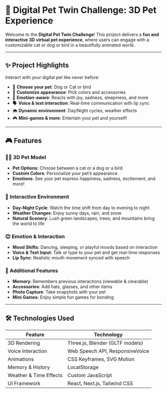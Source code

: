# 🐾 Digital Pet Twin Challenge: 3D Pet Experience

Welcome to the **Digital Pet Twin Challenge**! This project delivers a **fun and interactive 3D virtual pet experience**, where users can engage with a customizable cat or dog or bird in a beautifully animated world..

---

## ✨ Project Highlights

Interact with your digital pet like never before:
- 🐶 **Choose your pet**: Dog or Cat or bird
- 🎨 **Customize appearance**: Pick colors and accessories
- 🧠 **Emotion-aware**: Reacts with joy, sadness, sleepiness, and more
- 🗣️ **Voice & text interaction**: Real-time communication with lip sync
- 🌦️ **Dynamic environment**: Day/Night cycles, weather effects
- 🎮 **Mini-games & more**: Entertain your pet and yourself!

---

## 🎮 Features

### 🐕‍🦺 3D Pet Model
- **Pet Options**: Choose between a cat or a dog or a bird
- **Custom Colors**: Personalize your pet’s appearance
- **Emotions**: See your pet express happiness, sadness, excitement, and more!

### 🌄 Interactive Environment
- **Day-Night Cycle**: Watch the time shift from day to evening to night
- **Weather Changes**: Enjoy sunny days, rain, and snow
- **Natural Scenery**: Lush green landscapes, trees, and mountains bring the world to life

### 😊 Emotion & Interaction
- **Mood Shifts**: Dancing, sleeping, or playful moods based on interaction
- **Voice & Text Input**: Talk or type to your pet and get real-time responses
- **Lip Sync**: Realistic mouth movement synced with speech

### 🎁 Additional Features
- **Memory**: Remembers previous interactions (viewable & clearable)
- **Accessories**: Add hats, glasses, and other items
- **Photo Capture**: Take snapshots with your pet
- **Mini Games**: Enjoy simple fun games for bonding

---

## 🛠️ Technologies Used

| Feature                | Technology |
|------------------------|------------|
| 3D Rendering           | Three.js, Blender (GLTF models) |
| Voice Interaction      | Web Speech API, ResponsiveVoice |
| Animations             | CSS Keyframes, SVG Motion |
| Memory & History       | LocalStorage |
| Weather & Time Effects | Custom JavaScript |
| UI Framework           | React, Next.js, Tailwind CSS |

